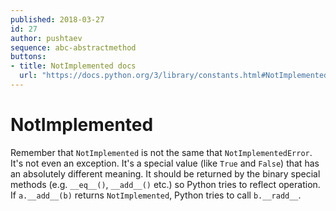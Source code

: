 ```yaml
---
published: 2018-03-27
id: 27
author: pushtaev
sequence: abc-abstractmethod
buttons:
- title: NotImplemented docs
  url: "https://docs.python.org/3/library/constants.html#NotImplemented"
---
```


# NotImplemented

Remember that `NotImplemented` is not the same that `NotImplementedError`.
It's not even an exception. It's a special value (like `True` and `False`)
that has an absolutely different meaning.
It should be returned by the binary special methods
(e.g. `__eq__()`, `__add__()` etc.)
so Python tries to reflect operation.
If `a.__add__(b)` returns `NotImplemented`, Python tries to call `b.__radd__`.
